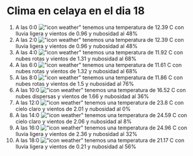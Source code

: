 # Clima en celaya en el dia 18

1. A las 0:0 !["icon weather"](http://openweathermap.org/img/w/10n.png) tenemos una temperatura de 12.39 C con lluvia ligera y  vientos de 0.96 y nubosidad al 48%
1. A las 2:0 !["icon weather"](http://openweathermap.org/img/w/10n.png) tenemos una temperatura de 12.39 C con lluvia ligera y  vientos de 0.96 y nubosidad al 48%
1. A las 4:0 !["icon weather"](http://openweathermap.org/img/w/04n.png) tenemos una temperatura de 11.92 C con nubes rotas y  vientos de 1.31 y nubosidad al 68%
1. A las 6:0 !["icon weather"](http://openweathermap.org/img/w/04n.png) tenemos una temperatura de 11.61 C con nubes rotas y  vientos de 1.32 y nubosidad al 68%
1. A las 8:0 !["icon weather"](http://openweathermap.org/img/w/04d.png) tenemos una temperatura de 11.86 C con nubes rotas y  vientos de 1.5 y nubosidad al 76%
1. A las 10:0 !["icon weather"](http://openweathermap.org/img/w/03d.png) tenemos una temperatura de 16.52 C con nubes dispersas y  vientos de 1.66 y nubosidad al 36%
1. A las 12:0 !["icon weather"](http://openweathermap.org/img/w/01d.png) tenemos una temperatura de 23.8 C con cielo claro y  vientos de 2.01 y nubosidad al 0%
1. A las 14:0 !["icon weather"](http://openweathermap.org/img/w/02d.png) tenemos una temperatura de 24.59 C con cielo claro y  vientos de 2.06 y nubosidad al 8%
1. A las 16:0 !["icon weather"](http://openweathermap.org/img/w/10d.png) tenemos una temperatura de 24.96 C con lluvia ligera y  vientos de 2.36 y nubosidad al 32%
1. A las 18:0 !["icon weather"](http://openweathermap.org/img/w/10d.png) tenemos una temperatura de 21.17 C con lluvia ligera y  vientos de 0.21 y nubosidad al 56%
